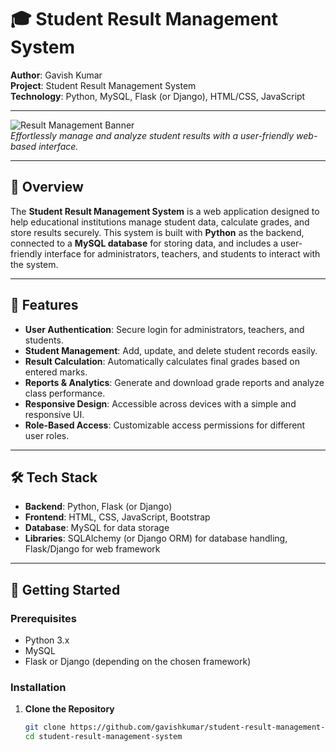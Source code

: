 # 🎓 Student Result Management System

**Author**: Gavish Kumar  
**Project**: Student Result Management System  
**Technology**: Python, MySQL, Flask (or Django), HTML/CSS, JavaScript  

---

![Result Management Banner](https://via.placeholder.com/1000x300.png?text=Student+Result+Management+System)  
*Effortlessly manage and analyze student results with a user-friendly web-based interface.*

---

## 📖 Overview

The **Student Result Management System** is a web application designed to help educational institutions manage student data, calculate grades, and store results securely. This system is built with **Python** as the backend, connected to a **MySQL database** for storing data, and includes a user-friendly interface for administrators, teachers, and students to interact with the system.

---

## 🧰 Features

- **User Authentication**: Secure login for administrators, teachers, and students.
- **Student Management**: Add, update, and delete student records easily.
- **Result Calculation**: Automatically calculates final grades based on entered marks.
- **Reports & Analytics**: Generate and download grade reports and analyze class performance.
- **Responsive Design**: Accessible across devices with a simple and responsive UI.
- **Role-Based Access**: Customizable access permissions for different user roles.

---

## 🛠️ Tech Stack

- **Backend**: Python, Flask (or Django)
- **Frontend**: HTML, CSS, JavaScript, Bootstrap
- **Database**: MySQL for data storage
- **Libraries**: SQLAlchemy (or Django ORM) for database handling, Flask/Django for web framework

---

## 🚀 Getting Started

### Prerequisites

- Python 3.x
- MySQL
- Flask or Django (depending on the chosen framework)

### Installation

1. **Clone the Repository**  
   ```bash
   git clone https://github.com/gavishkumar/student-result-management-system.git
   cd student-result-management-system
